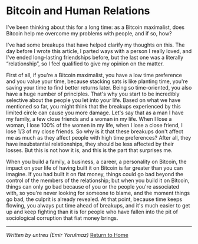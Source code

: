 # Bitcoin and Human Relations
I've been thinking about this for a long time: as a Bitcoin maximalist, does Bitcoin help me overcome my problems with people, and if so, how?

I've had some breakups that have helped clarify my thoughts on this. The day before I wrote this article, I parted ways with a person I really loved, and I've ended long-lasting friendships before, but the last one was a literally “relationship”, so I feel qualified to give my opinion on the matter.

First of all, if you're a Bitcoin maximalist, you have a low time preference and you value your time, because stacking sats is like planting time, you're saving your time to find better returns later. Being so time-oriented, you also have a huge number of principles. That's why you start to be incredibly selective about the people you let into your life. Based on what we have mentioned so far, you might think that the breakups experienced by this limited circle can cause you more damage. Let's say that as a man I have my family, a few close friends and a woman in my life. When I lose a woman, I lose 100% of the women in my life, when I lose a close friend, I lose 1/3 of my close friends. So why is it that these breakups don't affect me as much as they affect people with high time preferences? After all, they have insubstantial relationships, they should be less affected by their losses. But this is not how it is, and this is the part that surprises me.

When you build a family, a business, a career, a personality on Bitcoin, the impact on your life of having built it on Bitcoin is far greater than you can imagine. If you had built it on fiat money, things could go bad beyond the control of the members of the relationship; but when you build it on Bitcoin, things can only go bad because of you or the people you're associated with, so you're never looking for someone to blame, and the moment things go bad, the culprit is already revealed. At that point, because time keeps flowing, you always put time ahead of breakups, and it's much easier to get up and keep fighting than it is for people who have fallen into the pit of sociological corruption that fiat money brings. 

---

_Written by untreu (Emir Yorulmaz)_
[Return to Home](https://untreu.me)